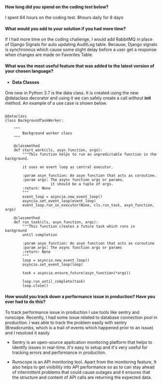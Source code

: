 #### How long did you spend on the coding test below?
 I spent 64 hours on the coding test. 8hours daily for 8 days

#### What would you add to your solution if you had more time?

If I had more time on the coding challenge, I would add RabbitMQ in place of Django Signals for auto updating AuditLog table.
Because, Django signals is synchronous which cause some slight delay before a user get a response when changes are made on Favorites Table.  

#### What was the most useful feature that was added to the latest version of your chosen language? 

- #### Data Classes

One new in Python 3.7 is the data class. It is created using the new @dataclass decorator and using it we can safely create a call without __init__ method.
An example of a use case is shown below.

```import asyncio

@dataclass
class BackgroundTaskWorker:

    """
        Background worker class
    """

    @classmethod
    def start_work(cls, asyn_function, args):
        """This function helps to run an unpredictable function in the background.

        it uses an event loop as central executor.

        :param asyn_function: An asyn function that acts as coroutine.
        :param args: The async function args or params.
                     it should be a tuple of args.
        :return: None
        """
        event_loop = asyncio.new_event_loop()
        asyncio.set_event_loop(event_loop)
        event_loop.run_in_executor(None, cls.run_task, asyn_function, args)

    @classmethod
    def run_task(cls, asyn_function, args):
        """This function creates a future task which runs in background
        until completion

        :param asyn_function: An asyn function that acts as coroutine
        :param args: The async function args or params
        :return: None
        """
        loop = asyncio.new_event_loop()
        asyncio.set_event_loop(loop)

        task = asyncio.ensure_future(asyn_function(*args))

        loop.run_until_complete(task)
        loop.close()
```

#### How would you track down a performance issue in production? Have you ever had to do this?
To track performance issue in production I use tools like sentry and runscope. Recently, I had some issue related to database 
connection pool in production. I was able to track the problem easily with 
sentry (Breadcrumbs, which is a trail of events which happened prior to an issue) and I resolved it easily


- Sentry is an open-source application monitoring platform that helps to identify issues in real-time. 
It's easy to setup and it's very useful for tracking errors and performance in production.

- Runscope is an API monitoring tool. Apart from the monitoring feature, It also helps to get visibility into API performance 
so as to can stay ahead of intermittent problems that could cause outages and it ensures that the structure and content of API calls 
are returning the expected data.

